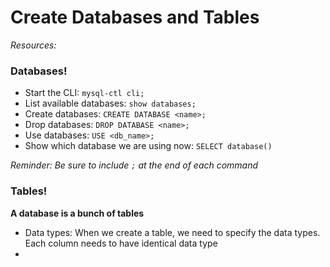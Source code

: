 # Create Databases and Tables

*Resources:* 


### Databases!
* Start the CLI: ```mysql-ctl cli;```
* List available databases: ```show databases;```
* Create databases: ```CREATE DATABASE <name>;```
* Drop databases: ```DROP DATABASE <name>;```
* Use databases: ```USE <db_name>;```
* Show which database we are using now: ```SELECT database()```

*Reminder: Be sure to include ```;``` at the end of each command*


### Tables!
**A database is a bunch of tables**

* Data types: When we create a table, we need to specify the data types. Each column needs to have identical data type
* 
